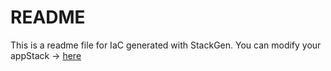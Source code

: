 # README
This is a readme file for IaC generated with StackGen.
You can modify your appStack -> [here](http://main.dev.stackgen.com/appstacks/8a142c0b-52d4-4fb7-8627-e9e7f7a01646)
